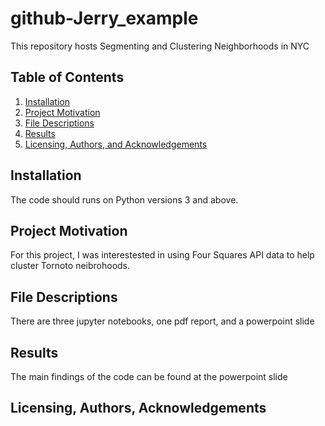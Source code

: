 # github-Jerry_example
This repository hosts Segmenting and Clustering Neighborhoods in NYC
## Table of Contents

1. [Installation](#installation)
2. [Project Motivation](#motivation)
3. [File Descriptions](#files)
4. [Results](#results)
5. [Licensing, Authors, and Acknowledgements](#licensing)

## Installation <a name="installation"></a>

The code should runs on Python versions 3 and above.

## Project Motivation<a name="motivation"></a>

For this project, I was interestested in using Four Squares API data to help cluster Tornoto neibrohoods.

## File Descriptions <a name="files"></a>

There are three jupyter notebooks, one pdf report, and a powerpoint slide

## Results<a name="results"></a>

The main findings of the code can be found at the powerpoint slide

## Licensing, Authors, Acknowledgements<a name="licensing"></a>

